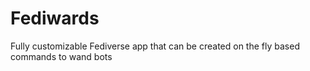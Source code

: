 # Fediwards
Fully customizable Fediverse app that can be created on the fly based commands to wand bots
